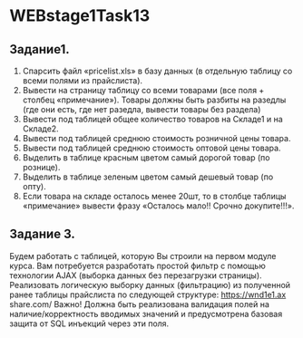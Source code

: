 # WEBstage1Task13
## Задание1. 
1. Спарсить файл «pricelist.xls»  в базу данных (в отдельную таблицу со всеми полями из прайслиста).
2. Вывести на страницу таблицу со всеми товарами (все поля + столбец «примечание»).
Товары должны быть разбиты на разедлы (где они есть, где нет разедла, вывести товары без раздела) 
3. Вывести под таблицей общее количество товаров на Складе1 и на Складе2.
4. Вывести под таблицей среднюю стоимость розничной цены товара.
5. Вывести под таблицей среднюю стоимость оптовой цены товара.
6. Выделить в таблице красным цветом самый дорогой товар (по рознице).
7. Выделить в таблице зеленым цветом самый дешевый товар (по опту).
8. Если товара на складе осталось менее 20шт, то в столбце таблицы «примечание» вывести фразу «Осталось мало!! Срочно докупите!!!».

## Задание 3.
Будем работать с таблицей, которую Вы строили на первом модуле курса.
Вам потребуется разработать простой фильтр с помощью технологии AJAX (выборка данных без перезагрузки страницы).
Реализовать логическую выборку данных (фильтрацию) из полученной ранее таблицы прайслиста по следующей структуре: https://wnd1e1.ax	share.com/ 
Важно! Должна быть реализована валидация полей на наличие/корректность вводимых значений и предусмотрена базовая защита от SQL инъекций через эти поля.
